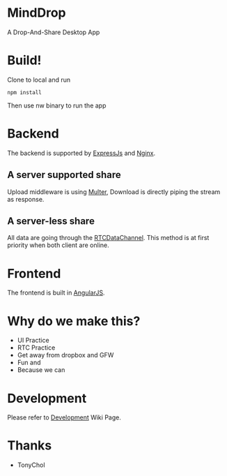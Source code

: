 # MindDrop
A Drop-And-Share Desktop App

# Build!
Clone to local and run 

    npm install
    
Then use nw binary to run the app

# Backend

The backend is supported by [ExpressJs](http://expressjs.com/) and [Nginx](http://nginx.org).

## A server supported share

Upload middleware is using [Multer](https://github.com/expressjs/multer), Download is directly piping the stream as response.

## A server-less share

All data are going through the [RTCDataChannel](https://developer.mozilla.org/en-US/docs/Web/API/RTCDataChannel). This method is at first priority when both client are online.

# Frontend

The frontend is built in [AngularJS](https://angularjs.org/).

# Why do we make this?

* UI Practice
* RTC Practice
* Get away from dropbox and GFW
* Fun and
* Because we can

# Development

Please refer to [Development](https://github.com/buildmind-tech/MindDrop/wiki/Development-Handbook) Wiki Page.

# Thanks
* TonyChol

